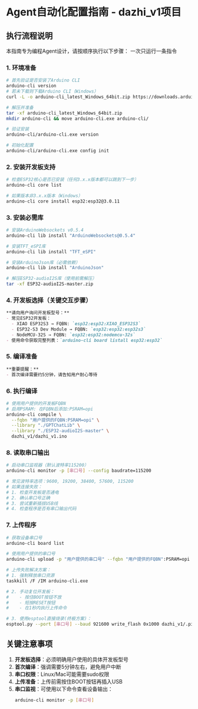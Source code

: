 # Agent自动化配置指南 - dazhi_v1项目

## 执行流程说明
本指南专为编程Agent设计，请按顺序执行以下步骤：
一次只运行一条指令
### 1. 环境准备
```bash
# 首先验证是否安装了Arduino CLI
arduino-cli version
# 若未下载则下载Arduino CLI（Windows）
curl -L -o arduino-cli_latest_Windows_64bit.zip https://downloads.arduino.cc/arduino-cli/arduino-cli_latest_Windows_64bit.zip

# 解压并准备
tar -xf arduino-cli_latest_Windows_64bit.zip
mkdir arduino-cli && move arduino-cli.exe arduino-cli/

# 验证安装
arduino-cli/arduino-cli.exe version

# 初始化配置
arduino-cli/arduino-cli.exe config init
```

### 2. 安装开发板支持
```bash
# 检查ESP32核心是否已安装（任何3.x.x版本都可以跳到下一步）
arduino-cli core list 

# 如果版本非3.x.x版本（Windows）
arduino-cli core install esp32:esp32@3.0.11

```

### 3. 安装必需库
```bash
# 安装ArduinoWebsockets v0.5.4
arduino-cli lib install "ArduinoWebsockets@0.5.4"

# 安装TFT_eSPI库
arduino-cli lib install "TFT_eSPI"

# 安装ArduinoJson库（必需依赖）
arduino-cli lib install "ArduinoJson"

# 解压ESP32-audioI2S库（使用前需解压）
tar -xf ESP32-audioI2S-master.zip
```

### 4. 开发板选择（关键交互步骤）
```markdown
**请向用户询问开发板型号：**
- 常见ESP32开发板：
  - XIAO ESP32S3 → FQBN: `esp32:esp32:XIAO_ESP32S3`
  - ESP32-S3 Dev Module → FQBN: `esp32:esp32:esp32s3`
  - NodeMCU-32S → FQBN: `esp32:esp32:nodemcu-32s`
- 使用命令获取完整列表：`arduino-cli board listall esp32:esp32`
```

### 5. 编译准备
```markdown
**重要提醒：**
- 首次编译需要约5分钟，请告知用户耐心等待

```

### 6. 执行编译
```bash
# 使用用户提供的开发板FQBN
# 启用PSRAM: 在FQBN后添加:PSRAM=opi
arduino-cli compile \
  --fqbn "用户提供的FQBN:PSRAM=opi" \
  --library "./GPTChatLib" \
  --library "./ESP32-audioI2S-master" \
  dazhi_v1/dazhi_v1.ino
```

### 8. 读取串口输出
```bash
# 启动串口监视器（默认波特率115200）
arduino-cli monitor -p [串口号] --config baudrate=115200

# 常见波特率选项：9600, 19200, 38400, 57600, 115200
# 如果连接失败：
# 1. 检查开发板是否通电
# 2. 确认串口号正确
# 3. 尝试重新插拔USB线
# 4. 检查程序是否有串口输出代码
```

### 7. 上传程序
```bash
# 获取设备串口号
arduino-cli board list

# 使用用户提供的串口号
arduino-cli upload -p "用户提供的串口号" --fqbn "用户提供的FQBN":PSRAM=opi  dazhi_v1/dazhi_v1.ino

# 上传失败解决方案：
# 1. 强制释放串口资源
taskkill /F /IM arduino-cli.exe

# 2. 手动复位开发板：
#    - 按住BOOT按钮不放
#    - 短按RESET按钮
#    - 在1秒内执行上传命令

# 3. 使用esptool直接烧录(终极方案)：
esptool.py --port [串口号] --baud 921600 write_flash 0x1000 dazhi_v1/.pio/build/XIAO_ESP32S3/firmware.bin
```

## 关键注意事项
1. **开发板选择**：必须明确用户使用的具体开发板型号
2. **首次编译**：强调需要5分钟左右，避免用户中断
3. **串口权限**：Linux/Mac可能需要sudo权限
4. **上传准备**：上传前需按住BOOT按钮再插入USB
5. **串口监视**：可使用以下命令查看设备输出：
   ```bash
   arduino-cli monitor -p [串口号]
   ```
